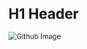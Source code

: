 # H1 Header

![Github Image](https://upload.wikimedia.org/wikipedia/commons/thumb/c/c2/GitHub_Invertocat_Logo.svg/800px-GitHub_Invertocat_Logo.svg.png)
